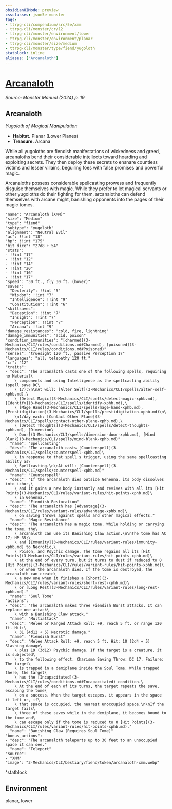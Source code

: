 ```yaml
---
obsidianUIMode: preview
cssclasses: json5e-monster
tags:
- ttrpg-cli/compendium/src/5e/xmm
- ttrpg-cli/monster/cr/12
- ttrpg-cli/monster/environment/lower
- ttrpg-cli/monster/environment/planar
- ttrpg-cli/monster/size/medium
- ttrpg-cli/monster/type/fiend/yugoloth
statblock: inline
aliases: ["Arcanaloth"]
---
```

# [Arcanaloth](3-Mechanics\CLI\bestiary\fiend/arcanaloth-xmm.md)
*Source: Monster Manual (2024) p. 19*  

## Arcanaloth

*Yugoloth of Magical Manipulation*

- **Habitat.** Planar (Lower Planes)  
- **Treasure.** Arcana  

While all yugoloths are fiendish manifestations of wickedness and greed, arcanaloths bend their considerable intellects toward hoarding and exploiting secrets. They then deploy these secrets to ensnare countless victims and lesser villains, beguiling foes with false promises and powerful magic.

Arcanaloths possess considerable spellcasting prowess and frequently disguise themselves with magic. While they prefer to let magical servants or other yugoloths do their fighting for them, arcanaloths can defend themselves with arcane might, banishing opponents into the pages of their magic tomes.

```statblock
"name": "Arcanaloth (XMM)"
"size": "Medium"
"type": "fiend"
"subtype": "yugoloth"
"alignment": "Neutral Evil"
"ac": !!int "18"
"hp": !!int "175"
"hit_dice": "27d8 + 54"
"stats":
- !!int "17"
- !!int "12"
- !!int "14"
- !!int "20"
- !!int "16"
- !!int "17"
"speed": "30 ft., fly 30 ft. (hover)"
"saves":
  "Dexterity": !!int "5"
  "Wisdom": !!int "7"
  "Intelligence": !!int "9"
  "Constitution": !!int "6"
"skillsaves":
  "Deception": !!int "7"
  "Insight": !!int "7"
  "Perception": !!int "7"
  "Arcana": !!int "9"
"damage_resistances": "cold, fire, lightning"
"damage_immunities": "acid, poison"
"condition_immunities": "[charmed](3-Mechanics/CLI/rules/conditions.md#Charmed), [poisoned](3-Mechanics/CLI/rules/conditions.md#Poisoned)"
"senses": "truesight 120 ft., passive Perception 17"
"languages": "all; telepathy 120 ft."
"cr": "12"
"traits":
- "desc": "The arcanaloth casts one of the following spells, requiring no Material\
    \ components and using Intelligence as the spellcasting ability (spell save DC\
    \ 17):\n\nAt will: [Alter Self](3-Mechanics/CLI/spells/alter-self-xphb.md),\
    \ [Detect Magic](3-Mechanics/CLI/spells/detect-magic-xphb.md), [Identify](3-Mechanics/CLI/spells/identify-xphb.md),\
    \ [Mage Hand](3-Mechanics/CLI/spells/mage-hand-xphb.md), [Prestidigitation](3-Mechanics/CLI/spells/prestidigitation-xphb.md)\n\
    \n1/day each: [Contact Other Plane](3-Mechanics/CLI/spells/contact-other-plane-xphb.md),\
    \ [Detect Thoughts](3-Mechanics/CLI/spells/detect-thoughts-xphb.md), [Dimension\
    \ Door](3-Mechanics/CLI/spells/dimension-door-xphb.md), [Mind Blank](3-Mechanics/CLI/spells/mind-blank-xphb.md)"
  "name": "Spellcasting"
- "desc": "The arcanaloth casts [Counterspell](3-Mechanics/CLI/spells/counterspell-xphb.md)\
    \ in response to that spell's trigger, using the same spellcasting ability as\
    \ Spellcasting.\n\nAt will: [Counterspell](3-Mechanics/CLI/spells/counterspell-xphb.md)"
  "name": "Counterspell"
- "desc": "If the arcanaloth dies outside Gehenna, its body dissolves into ichor,\
    \ and it gains a new body instantly and revives with all its [Hit Points](3-Mechanics/CLI/rules/variant-rules/hit-points-xphb.md)\
    \ in Gehenna."
  "name": "Fiendish Restoration"
- "desc": "The arcanaloth has [Advantage](3-Mechanics/CLI/rules/variant-rules/advantage-xphb.md)\
    \ on saving throws against spells and other magical effects."
  "name": "Magic Resistance"
- "desc": "The arcanaloth has a magic tome. While holding or carrying the tome, the\
    \ arcanaloth can use its Banishing Claw action.\n\nThe tome has AC 17; HP 35;\
    \ and [Immunity](3-Mechanics/CLI/rules/variant-rules/immunity-xphb.md) to Necrotic,\
    \ Poison, and Psychic damage. The tome regains all its [Hit Points](3-Mechanics/CLI/rules/variant-rules/hit-points-xphb.md)\
    \ at the end of every turn, but it turns to dust if reduced to 0 [Hit Points](3-Mechanics/CLI/rules/variant-rules/hit-points-xphb.md)\
    \ or when the arcanaloth dies. If the tome is destroyed, the arcanaloth can create\
    \ a new one when it finishes a [Short](3-Mechanics/CLI/rules/variant-rules/short-rest-xphb.md)\
    \ or [Long Rest](3-Mechanics/CLI/rules/variant-rules/long-rest-xphb.md)."
  "name": "Soul Tome"
"actions":
- "desc": "The arcanaloth makes three Fiendish Burst attacks. It can replace one attack\
    \ with a Banishing Claw attack."
  "name": "Multiattack"
- "desc": "Melee or Ranged Attack Roll: +9, reach 5 ft. or range 120 ft. Hit:\
    \ 31 (4d12 + 5) Necrotic damage."
  "name": "Fiendish Burst"
- "desc": "Melee Attack Roll: +9, reach 5 ft. Hit: 10 (2d4 + 5) Slashing damage\
    \ plus 19 (3d12) Psychic damage. If the target is a creature, it is subjected\
    \ to the following effect. Charisma Saving Throw: DC 17. Failure: The target\
    \ is trapped in a demiplane inside the Soul Tome. While trapped there, the target\
    \ has the [Incapacitated](3-Mechanics/CLI/rules/conditions.md#Incapacitated) condition.\
    \ At the end of each of its turns, the target repeats the save, escaping the tome\
    \ on a success. When the target escapes, it appears in the space it left or, if\
    \ that space is occupied, the nearest unoccupied space.\n\nIf the target fails\
    \ three of these saves while in the demiplane, it becomes bound to the tome and\
    \ can escape only if the tome is reduced to 0 [Hit Points](3-Mechanics/CLI/rules/variant-rules/hit-points-xphb.md)."
  "name": "Banishing Claw (Requires Soul Tome)"
"bonus_actions":
- "desc": "The arcanaloth teleports up to 30 feet to an unoccupied space it can see."
  "name": "Teleport"
"source":
- "XMM"
"image": "3-Mechanics/CLI/bestiary/fiend/token/arcanaloth-xmm.webp"
```
^statblock

## Environment

planar, lower